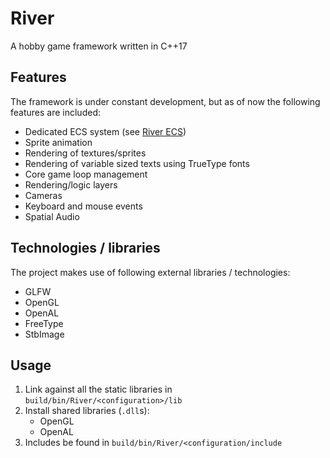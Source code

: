 # River
A hobby game framework  written in C++17

## Features
The framework is under constant development, but as of now the following features are included:

 - Dedicated ECS system (see [River ECS](https://github.com/maltebp/RiverECS))
 - Sprite animation
 - Rendering of textures/sprites
 - Rendering of variable sized texts using TrueType fonts
 - Core game loop management
 - Rendering/logic layers
 - Cameras
 - Keyboard and mouse events
 - Spatial Audio

## Technologies / libraries
The project makes use of following external libraries / technologies:

 - GLFW
 - OpenGL
 - OpenAL
 - FreeType
 - StbImage

## Usage

 1. Link against all the static libraries in `build/bin/River/<configuration>/lib`
 2. Install shared libraries (`.dll`s):
    - OpenGL
    - OpenAL
 3. Includes be found in `build/bin/River/<configuration/include`